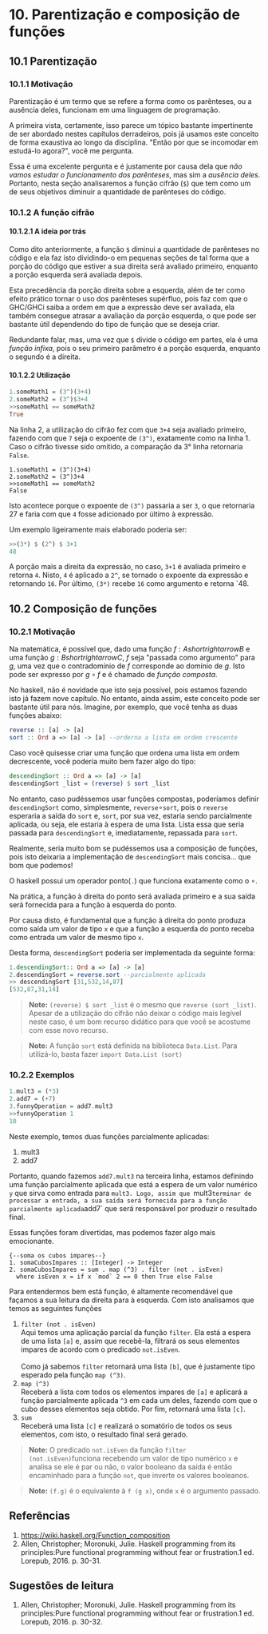 # 10. Parentização e composição de funções

## 10.1 Parentização

### 10.1.1 Motivação

Parentização é um termo que se refere a forma como os parênteses, ou a ausência deles, funcionam em uma linguagem de programação. 

A primeira vista, certamente, isso parece um tópico bastante impertinente de ser abordado nestes capítulos derradeiros, pois já usamos este conceito de forma exaustiva ao longo da disciplina. "Então por que se incomodar em estudá-lo agora?", você me pergunta.

Essa é uma excelente pergunta e é justamente por causa dela que _não vamos estudar o funcionamento dos parênteses_, mas sim a _ausência deles_. Portanto, nesta seção analisaremos a função cifrão (`$`) que tem como um de seus objetivos diminuir a quantidade de parênteses do código.

### 10.1.2 A função cifrão

#### 10.1.2.1 A ideia por trás

Como dito anteriormente, a função `$` diminui a quantidade de parênteses no código e ela faz isto dividindo-o em pequenas seções de tal forma que a porção do código que estiver a sua direita será avaliado primeiro, enquanto a porção esquerda será avaliada depois.

Esta precedência da porção direita sobre a esquerda, além de ter como efeito prático tornar o uso dos parênteses supérfluo, pois faz com que o GHC/GHCi saiba a ordem em que a expressão deve ser avaliada, ela também consegue atrasar a avaliação da porção esquerda, o que pode ser bastante útil dependendo do tipo de função que se deseja criar.

Redundante falar, mas, uma vez que `$` divide o código em partes, ela é uma _função infixa_, pois o seu primeiro parâmetro é a porção esquerda, enquanto o segundo é a direita.

#### 10.1.2.2 Utilização

```haskell
1.someMath1 = (3^)(3+4)
2.someMath2 = (3^)$3+4
>>someMath1 == someMath2 
True
```

Na linha 2, a utilização do cifrão fez com que `3+4` seja avaliado primeiro, fazendo com que `7` seja o expoente de `(3^)`, exatamente como na linha 1. Caso o cifrão tivesse sido omitido, a comparação da 3° linha retornaria `False`.

```
1.someMath1 = (3^)(3+4)
2.someMath2 = (3^)3+4
>>someMath1 == someMath2 
False
```

Isto acontece porque o expoente de `(3^)` passaria a ser `3`, o que retornaria 27 e faria com que `4` fosse adicionado por último à expressão.

Um exemplo ligeiramente mais elaborado poderia ser:

```haskell
>>(3*) $ (2^) $ 3+1
48
```

A porção mais a direita da expressão, no caso, `3+1` é avaliada primeiro e retorna `4`. Nisto, `4` é aplicado a `2^`, se tornado o expoente da expressão e retornando `16`. Por último, `(3*)` recebe `16` como argumento e retorna `48.

## 10.2 Composição de funções

### 10.2.1 Motivação

Na matemática, é possível que, dado uma função $f:A shortrightarrow B$ e uma função $g:B shortrightarrow C$, $f$ seja "passada como argumento" para $g$, uma vez que o contradomínio de $f$ corresponde ao domínio de $g$. Isto pode ser expresso por $g \circ f$ e é chamado de _função composta_.

No haskell, não é novidade que isto seja possível, pois estamos fazendo isto já fazem nove capítulo. No entanto, ainda assim, este conceito pode ser bastante útil para nós. Imagine, por exemplo, que você tenha as duas funções abaixo:

```haskell
reverse :: [a] -> [a]
sort :: Ord a => [a] -> [a] --orderna a lista em ordem crescente
```

Caso você quisesse criar uma função que ordena uma lista em ordem decrescente, você poderia muito bem fazer algo do tipo:

```haskell
descendingSort :: Ord a => [a] -> [a]
descendingSort _list = (reverse) $ sort _list
```

No entanto, caso pudéssemos usar funções compostas, poderíamos definir `descendingSort` como, simplesmente, `reverse`$\circ$`sort`, pois o `reverse` esperaria a saída do `sort` e, `sort`, por sua vez, estaria sendo parcialmente aplicada, ou seja, ele estaria à espera de uma lista. Lista essa que seria passada para `descendingSort` e, imediatamente, repassada para `sort`.

Realmente, seria muito bom se pudéssemos usa a composição de funções, pois isto deixaria a implementação de `descendingSort` mais concisa... que bom que podemos!

O haskell possui um operador ponto(`.`) que funciona exatamente como o $\circ$. 

Na prática, a função à direita do ponto será avaliada primeiro e a sua saída será fornecida para a função à esquerda do ponto.

Por causa disto, é fundamental que a função à direita do ponto produza como saída um valor de tipo `x` e que a função a esquerda do ponto receba como entrada um valor de mesmo tipo `x`.

Desta forma, `descendingSort` poderia ser implementada da seguinte forma:

```haskell
1.descendingSort:: Ord a => [a] -> [a]
2.descendingSort = reverse.sort --parcialmente aplicada
>> descendingSort [31,532,14,87]
[532,87,31,14]
```

> **Note:** `(reverse) $ sort _list` é o mesmo que `reverse (sort _list)`. Apesar de a utilização do cifrão não deixar o código mais legível neste caso, é um bom recurso didático para que você se acostume com esse novo recurso.

> **Note:** A função `sort` está definida na biblioteca `Data.List`. Para utilizá-lo, basta fazer `import Data.List (sort)`


### 10.2.2 Exemplos

```haskell
1.mult3 = (*3)
2.add7 = (+7)
3.funnyOperation = add7.mult3
>>funnyOperation 1
10
```

Neste exemplo, temos duas funções parcialmente aplicadas:

1. mult3
2. add7

Portanto, quando fazemos `add7.mult3` na terceira linha, estamos definindo uma função parcialmente aplicada que está a espera de um valor numérico `y` que sirva como entrada para `mult3. Logo, assim que `mult3` terminar de processar a entrada, a sua saída será fornecida para a função parcialmente aplicada `add7` que será responsável por produzir o resultado final.

Essas funções foram divertidas, mas podemos fazer algo mais emocionante.

```
{--soma os cubos impares--}
1. somaCubosImpares :: [Integer] -> Integer
2. somaCubosImpares = sum . map (^3) . filter (not . isEven)
  where isEven x = if x `mod` 2 == 0 then True else False
```

Para entendermos bem está função, é altamente recomendável que façamos a sua leitura da direita para à esquerda. Com isto analisamos que temos as seguintes funções  

1. `filter (not . isEven)`<br> Aqui temos uma aplicação parcial da função `filter`. Ela está a espera de uma lista `[a]` e, assim que recebê-la, filtrará os seus elementos impares de acordo com o predicado `not.isEven`.<br><br>Como já sabemos `filter` retornará uma lista `[b]`, que é justamente tipo esperado pela função `map (^3)`. 
2. `map (^3)`<br>Receberá a lista com todos os elementos impares de `[a]` e aplicará a função parcialmente aplicada `^3` em cada um deles, fazendo com que o cubo desses elementos seja obtido. Por fim, retornará uma lista `[c]`.
3. `sum`<br> Receberá uma lista `[c]` e realizará o somatório de todos os seus elementos, com isto, o resultado final será gerado.


> **Note:** O predicado `not.isEven` da função `filter (not.isEven)`funciona recebendo um valor de tipo numérico `x` e analisa se ele é par ou não, o valor booleano da saída é então encaminhado para a função `not`, que inverte os valores booleanos.

> **Note:** `(f.g)` é o equivalente à `f (g x)`, onde `x` é o argumento passado.

## Referências

1. https://wiki.haskell.org/Function_composition
2. Allen, Christopher; Moronuki, Julie. Haskell programming from its principles:Pure functional programming without fear or frustration.1 ed. Lorepub, 2016. p. 30-31.

## Sugestões de leitura

1. Allen, Christopher; Moronuki, Julie. Haskell programming from its principles:Pure functional programming without fear or frustration.1 ed. Lorepub, 2016. p. 30-32.